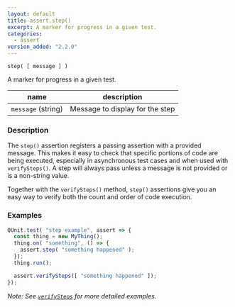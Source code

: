 ```yaml
---
layout: default
title: assert.step()
excerpt: A marker for progress in a given test.
categories:
  - assert
version_added: "2.2.0"
---
```


`step( [ message ] )`

A marker for progress in a given test.

| name | description |
|------|-------------|
| `message` (string) | Message to display for the step |

### Description

The `step()` assertion registers a passing assertion with a provided message. This makes it easy to check that specific portions of code are being executed, especially in asynchronous test cases and when used with `verifySteps()`. A step will always pass unless a message is not provided or is a non-string value.

Together with the `verifySteps()` method, `step()` assertions give you an easy way to verify both the count and order of code execution.

### Examples

```js
QUnit.test( "step example", assert => {
  const thing = new MyThing();
  thing.on( "something", () => {
    assert.step( "something happened" );
  });
  thing.run();

  assert.verifySteps([ "something happened" ]);
});
```

_Note: See [`verifySteps`](./verifySteps.md) for more detailed examples._
